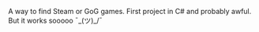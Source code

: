 A way to find Steam or GoG games.
First project in C# and probably awful. But it works sooooo ¯\_(ツ)_/¯
